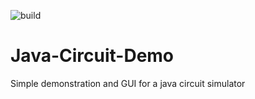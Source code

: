 ![build](https://github.com/kpzip/Java-Circuit-Demo/actions/workflows/gradle.yml/badge.svg)

# Java-Circuit-Demo

Simple demonstration and GUI for a java circuit simulator
